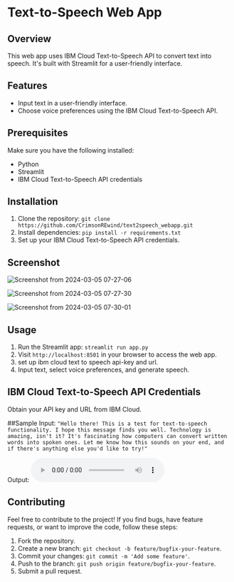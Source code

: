 # Text-to-Speech Web App

## Overview
This web app uses IBM Cloud Text-to-Speech API to convert text into speech. It's built with Streamlit for a user-friendly interface.

## Features
- Input text in a user-friendly interface.
- Choose voice preferences using the IBM Cloud Text-to-Speech API.


## Prerequisites
Make sure you have the following installed:
- Python
- Streamlit
- IBM Cloud Text-to-Speech API credentials

## Installation
1. Clone the repository: `git clone https://github.com/CrimsonREwind/text2speech_webapp.git`
2. Install dependencies: `pip install -r requirements.txt`
3. Set up your IBM Cloud Text-to-Speech API credentials.

## Screenshot
![Screenshot from 2024-03-05 07-27-06](https://github.com/CrimsonREwind/text2speech_webapp/assets/106526797/4c97a3a7-f6e4-4740-a35a-7280bac15134)

![Screenshot from 2024-03-05 07-27-30](https://github.com/CrimsonREwind/text2speech_webapp/assets/106526797/edff03e6-4479-462e-aa8c-9a4d9d208f32)

![Screenshot from 2024-03-05 07-30-01](https://github.com/CrimsonREwind/text2speech_webapp/assets/106526797/15a3d73b-a443-4043-ab0c-032665478439)


## Usage
1. Run the Streamlit app: `streamlit run app.py`
2. Visit `http://localhost:8501` in your browser to access the web app.
3. set up ibm cloud text to speech api-key and url.
4. Input text, select voice preferences, and generate speech.

## IBM Cloud Text-to-Speech API Credentials
Obtain your API key and URL from IBM Cloud.

##Sample
Input:
```"Hello there! This is a test for text-to-speech functionality. I hope this message finds you well. Technology is amazing, isn't it? It's fascinating how computers can convert written words into spoken ones. Let me know how this sounds on your end, and if there's anything else you'd like to try!"```

Output:
![Generated audio](https://github.com/CrimsonREwind/text2speech_webapp/blob/main/sample/audio/generated.wav)

## Contributing
Feel free to contribute to the project! If you find bugs, have feature requests, or want to improve the code, follow these steps:

1. Fork the repository.
2. Create a new branch: `git checkout -b feature/bugfix-your-feature`.
3. Commit your changes: `git commit -m 'Add some feature'`.
4. Push to the branch: `git push origin feature/bugfix-your-feature`.
5. Submit a pull request.
